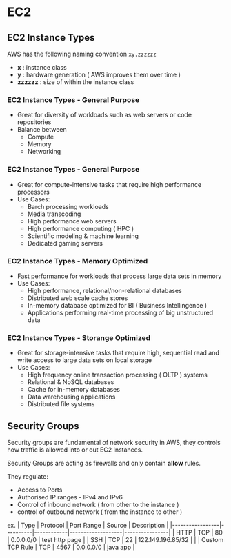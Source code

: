 # EC2



## EC2 Instance Types

AWS has the following naming convention ```xy.zzzzzz```
- **x** : instance class
- **y** : hardware generation ( AWS improves them over time )
- **zzzzzz** : size of within the instance class

### EC2 Instance Types - General Purpose

- Great for diversity of workloads such as web servers or code repositories
- Balance between
  - Compute
  - Memory
  - Networking

### EC2 Instance Types - General Purpose

- Great for compute-intensive tasks that require high performance processors
- Use Cases:
  - Barch processing workloads
  - Media transcoding
  - High performance web servers
  - High performance computing ( HPC )
  - Scientific modeling & machine learning
  - Dedicated gaming servers

### EC2 Instance Types - Memory Optimized

- Fast performance for workloads that process large data sets in memory
- Use Cases:
  - High performance, relational/non-relational databases
  - Distributed web scale cache stores
  - In-memory database optimized for BI ( Business Intellingence )
  - Applications performing real-time processing of big unstructured data

### EC2 Instance Types - Storange Optimized

- Great for storage-intensive tasks that require high, sequential read and write access to large data sets on local storage
- Use Cases:
  - High frequency online transaction processing ( OLTP ) systems
  - Relational & NoSQL databases
  - Cache for in-memory databases
  - Data warehousing applications
  - Distributed file systems


## Security Groups

Security groups are fundamental of network security in AWS, they controls how traffic is allowed into or out EC2 Instances.

Security Groups are acting as firewalls and only contain **allow** rules.

They regulate:
- Access to Ports
- Authorised IP ranges - IPv4 and IPv6
- Control of inbound network ( from other to the instance )
- control of outbound network ( from the instance to other )

ex.
| Type            | Protocol | Port Range | Source            | Description    |
|-----------------|----------|------------|-------------------|----------------|
| HTTP            | TCP      | 80         | 0.0.0.0/0         | test http page |
| SSH             | TCP      | 22         | 122.149.196.85/32 |                |
| Custom TCP Rule | TCP      | 4567       | 0.0.0.0/0         | java app       |
